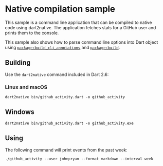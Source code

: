 # Native compilation sample

This sample is a command line application that can be compiled to native code
using dart2native. The application fetches stats for a GitHub user and prints
them to the console.

This sample also shows how to parse command line options into Dart object using
[`package:build_cli_annotations`][build-cli] and [`package:build`][build].

## Building
Use the `dart2native` command included in Dart 2.6:

### Linux and macOS

```
dart2native bin/github_activity.dart -o github_activity
```

## Windows

```
dart2native bin/github_activity.dart -o github_activity.exe
```

## Using
The following command will print events from the past week:

```
./github_activity --user johnpryan --format markdown --interval week
```

[build]: https://pub.dev/packages/build
[build-cli]: https://pub.dev/packages/build_cli_annotations
